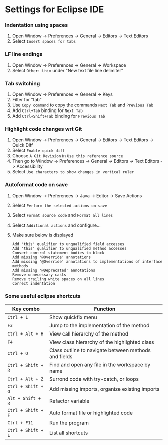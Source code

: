 # Settings for Eclipse IDE

### Indentation using spaces

1.  Open Window -> Preferences -> General -> Editors -> Text Editors
2.  Select `Insert spaces for tabs`

### LF line endings

1.  Open Window -> Preferences -> General -> Workspace
2.  Select `Other: Unix` under "New text file line delimiter"

### Tab switching

1. Open Window -> Preferences -> General -> Keys
2. Filter for "tab"
3. Use `Copy command` to copy the commands `Next Tab` and `Previous Tab`
4. Add `Ctrl+Tab` binding for `Next Tab`
5. Add `Ctrl+Shift+Tab` binding for `Previous Tab`

### Highlight code changes wrt Git

1. Open Window -> Preferences -> General -> Editors -> Text Editors -> Quick Diff
2. Select `Enable quick diff`
3. Choose `A Git Revision` in `Use this reference source`
4. Then go to Window -> Preferences -> General -> Editors -> Text Editors -> Accessibility
5. Select `Use characters to show changes in vertical ruler`

### Autoformat code on save

1.  Open Window -> Preferences -> Java -> Editor -> Save Actions
2.  Select `Perform the selected actions on save`
3.  Select `Format source code` and `Format all lines`
4.  Select `Additional actions` and configure...
5.  Make sure below is displayed

    ```
    Add 'this' qualifier to unqualified field accesses
    Add 'this' qualifier to unqualified method accesses
    Convert control statement bodies to block
    Add missing '@Override' annotations
    Add missing '@Override' annotations to implementations of interface methods
    Add missing '@Deprecated' annotations
    Remove unnecessary casts
    Remove trailing white spaces on all lines
    Correct indentation
    ```

### Some useful eclipse shortcuts

| Key combo          | Function                                             |
| ------------------ | ---------------------------------------------------- |
| `Ctrl + 1`         | Show quickfix menu                                   |
| `F3`               | Jump to the implementation of the method             |
| `Ctrl + Alt + H`   | View call hierarchy of the method                    |
| `F4`               | View class hierarchy of the highlighted class        |
| `Ctrl + O`         | Class outline to navigate between methods and fields |
| `Ctrl + Shift + R` | Find and open any file in the workspace by name      |
| `Ctrl + Alt + Z`   | Surrond code with try-catch, or loops                |
| `Ctrl + Shift + O` | Add missing imports, organize existing imports       |
| `Alt + Shift + R`  | Refactor variable                                    |
| `Ctrl + Shift + F` | Auto format file or highlighted code                 |
| `Ctrl + F11`       | Run the program                                      |
| `Ctrl + Shift + L` | List all shortcuts                                   |

